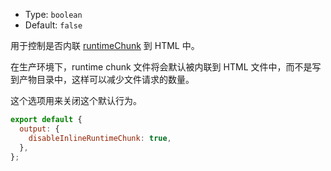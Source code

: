 - Type: `boolean`
- Default: `false`

用于控制是否内联 [runtimeChunk](https://webpack.js.org/configuration/optimization/#optimizationruntimechunk) 到 HTML 中。

在生产环境下，runtime chunk 文件将会默认被内联到 HTML 文件中，而不是写到产物目录中，这样可以减少文件请求的数量。

这个选项用来关闭这个默认行为。

```js
export default {
  output: {
    disableInlineRuntimeChunk: true,
  },
};
```
